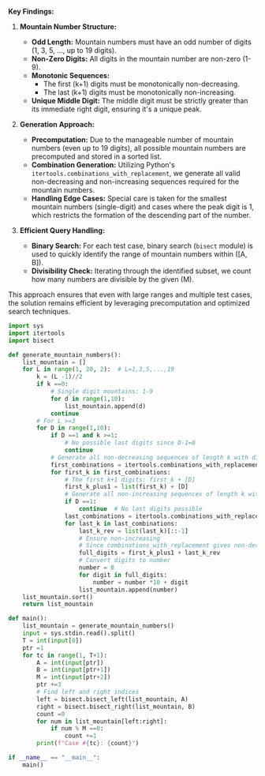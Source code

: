 **Key Findings:**

1. **Mountain Number Structure:**
   - **Odd Length:** Mountain numbers must have an odd number of digits (1, 3, 5, ..., up to 19 digits).
   - **Non-Zero Digits:** All digits in the mountain number are non-zero (1-9).
   - **Monotonic Sequences:**
     - The first \(k+1\) digits must be monotonically non-decreasing.
     - The last \(k+1\) digits must be monotonically non-increasing.
   - **Unique Middle Digit:** The middle digit must be strictly greater than its immediate right digit, ensuring it's a unique peak.

2. **Generation Approach:**
   - **Precomputation:** Due to the manageable number of mountain numbers (even up to 19 digits), all possible mountain numbers are precomputed and stored in a sorted list.
   - **Combination Generation:** Utilizing Python's `itertools.combinations_with_replacement`, we generate all valid non-decreasing and non-increasing sequences required for the mountain numbers.
   - **Handling Edge Cases:** Special care is taken for the smallest mountain numbers (single-digit) and cases where the peak digit is 1, which restricts the formation of the descending part of the number.

3. **Efficient Query Handling:**
   - **Binary Search:** For each test case, binary search (`bisect` module) is used to quickly identify the range of mountain numbers within \([A, B]\).
   - **Divisibility Check:** Iterating through the identified subset, we count how many numbers are divisible by the given \(M\).

This approach ensures that even with large ranges and multiple test cases, the solution remains efficient by leveraging precomputation and optimized search techniques.

```python
import sys
import itertools
import bisect

def generate_mountain_numbers():
    list_mountain = []
    for L in range(1, 20, 2):  # L=1,3,5,...,19
        k = (L -1)//2
        if k ==0:
            # Single digit mountains: 1-9
            for d in range(1,10):
                list_mountain.append(d)
            continue
        # For L >=3
        for D in range(1,10):
            if D ==1 and k >=1:
                # No possible last digits since D-1=0
                continue
            # Generate all non-decreasing sequences of length k with digits from 1 to D
            first_combinations = itertools.combinations_with_replacement(range(1, D+1), k)
            for first_k in first_combinations:
                # The first k+1 digits: first_k + [D]
                first_k_plus1 = list(first_k) + [D]
                # Generate all non-increasing sequences of length k with digits from 1 to D-1
                if D ==1:
                    continue  # No last digits possible
                last_combinations = itertools.combinations_with_replacement(range(1, D), k)
                for last_k in last_combinations:
                    last_k_rev = list(last_k)[::-1]
                    # Ensure non-increasing
                    # Since combinations_with_replacement gives non-decreasing, reversing makes it non-increasing
                    full_digits = first_k_plus1 + last_k_rev
                    # Convert digits to number
                    number = 0
                    for digit in full_digits:
                        number = number *10 + digit
                    list_mountain.append(number)
    list_mountain.sort()
    return list_mountain

def main():
    list_mountain = generate_mountain_numbers()
    input = sys.stdin.read().split()
    T = int(input[0])
    ptr =1
    for tc in range(1, T+1):
        A = int(input[ptr])
        B = int(input[ptr+1])
        M = int(input[ptr+2])
        ptr +=3
        # Find left and right indices
        left = bisect.bisect_left(list_mountain, A)
        right = bisect.bisect_right(list_mountain, B)
        count =0
        for num in list_mountain[left:right]:
            if num % M ==0:
                count +=1
        print(f"Case #{tc}: {count}")

if __name__ == "__main__":
    main()
```
